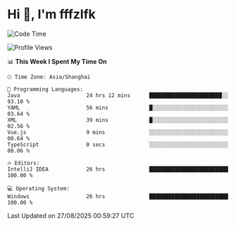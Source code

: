 # Hi 👋, I'm fffzlfk

<!--START_SECTION:waka-->
![Code Time](http://img.shields.io/badge/Code%20Time-1%2C362%20hrs%2025%20mins-blue)

![Profile Views](http://img.shields.io/badge/Profile%20Views-0-blue)

📊 **This Week I Spent My Time On** 

```text
🕑︎ Time Zone: Asia/Shanghai

💬 Programming Languages: 
Java                     24 hrs 12 mins      ███████████████████████░░   93.10 % 
YAML                     56 mins             █░░░░░░░░░░░░░░░░░░░░░░░░   03.64 % 
XML                      39 mins             █░░░░░░░░░░░░░░░░░░░░░░░░   02.56 % 
Vue.js                   9 mins              ░░░░░░░░░░░░░░░░░░░░░░░░░   00.64 % 
TypeScript               0 secs              ░░░░░░░░░░░░░░░░░░░░░░░░░   00.06 % 

🔥 Editors: 
IntelliJ IDEA            26 hrs              █████████████████████████   100.00 % 

💻 Operating System: 
Windows                  26 hrs              █████████████████████████   100.00 % 
```


 Last Updated on 27/08/2025 00:59:27 UTC
<!--END_SECTION:waka-->

